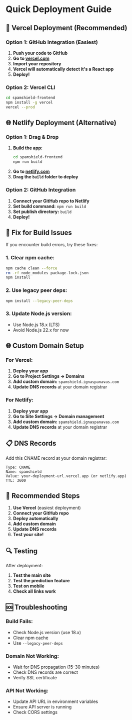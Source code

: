 # Quick Deployment Guide

## 🚀 **Vercel Deployment (Recommended)**

### **Option 1: GitHub Integration (Easiest)**
1. **Push your code to GitHub**
2. **Go to [vercel.com](https://vercel.com)**
3. **Import your repository**
4. **Vercel will automatically detect it's a React app**
5. **Deploy!**

### **Option 2: Vercel CLI**
```bash
cd spamshield-frontend
npm install -g vercel
vercel --prod
```

## 🌐 **Netlify Deployment (Alternative)**

### **Option 1: Drag & Drop**
1. **Build the app:**
   ```bash
   cd spamshield-frontend
   npm run build
   ```
2. **Go to [netlify.com](https://netlify.com)**
3. **Drag the `build` folder to deploy**

### **Option 2: GitHub Integration**
1. **Connect your GitHub repo to Netlify**
2. **Set build command:** `npm run build`
3. **Set publish directory:** `build`
4. **Deploy!**

## 🔧 **Fix for Build Issues**

If you encounter build errors, try these fixes:

### **1. Clear npm cache:**
```bash
npm cache clean --force
rm -rf node_modules package-lock.json
npm install
```

### **2. Use legacy peer deps:**
```bash
npm install --legacy-peer-deps
```

### **3. Update Node.js version:**
- Use Node.js 18.x (LTS)
- Avoid Node.js 22.x for now

## 🌐 **Custom Domain Setup**

### **For Vercel:**
1. **Deploy your app**
2. **Go to Project Settings → Domains**
3. **Add custom domain:** `spamshield.ignaspanavas.com`
4. **Update DNS records** at your domain registrar

### **For Netlify:**
1. **Deploy your app**
2. **Go to Site Settings → Domain management**
3. **Add custom domain:** `spamshield.ignaspanavas.com`
4. **Update DNS records** at your domain registrar

## 📋 **DNS Records**

Add this CNAME record at your domain registrar:
```
Type: CNAME
Name: spamshield
Value: your-deployment-url.vercel.app (or netlify.app)
TTL: 3600
```

## 🎯 **Recommended Steps**

1. **Use Vercel** (easiest deployment)
2. **Connect your GitHub repo**
3. **Deploy automatically**
4. **Add custom domain**
5. **Update DNS records**
6. **Test your site!**

## 🔍 **Testing**

After deployment:
1. **Test the main site**
2. **Test the prediction feature**
3. **Test on mobile**
4. **Check all links work**

## 🆘 **Troubleshooting**

### **Build Fails:**
- Check Node.js version (use 18.x)
- Clear npm cache
- Use `--legacy-peer-deps`

### **Domain Not Working:**
- Wait for DNS propagation (15-30 minutes)
- Check DNS records are correct
- Verify SSL certificate

### **API Not Working:**
- Update API URL in environment variables
- Ensure API server is running
- Check CORS settings
